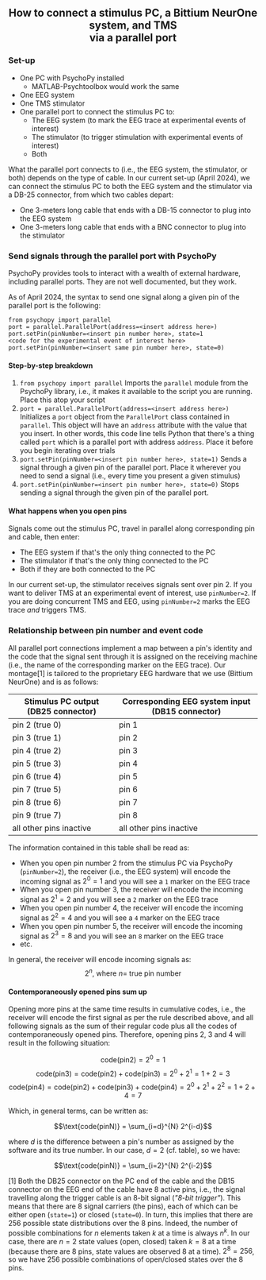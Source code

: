 <h2 style="text-align: center;">How to connect a stimulus PC, a Bittium NeurOne system, and TMS <br> via a parallel port</h2>

### Set-up

- One PC with PsychoPy installed
	- MATLAB-Psychtoolbox would work the same
- One EEG system
- One TMS stimulator
- One parallel port to connect the stimulus PC to:
	- The EEG system (to mark the EEG trace at experimental events of interest)
	- The stimulator (to trigger stimulation with experimental events of interest)
	- Both 

What the parallel port connects to (i.e., the EEG system, the stimulator, or both) depends on the type of cable. 
In our current set-up (April 2024), we can connect the stimulus PC to both the EEG system and the stimulator via a DB-25 connector, from which two cables depart: 

- One 3-meters long cable that ends with a DB-15 connector to plug into the EEG system
- One 3-meters long cable that ends with a BNC connector to plug into the stimulator

### Send signals through the parallel port with PsychoPy

PsychoPy provides tools to interact with a wealth of external hardware, including parallel ports. They are not well documented, but they work. 

As of April 2024, the syntax to send one signal along a given pin of the parallel port is the following:

	from psychopy import parallel
	port = parallel.ParallelPort(address=<insert address here>)
	port.setPin(pinNumber=<insert pin number here>, state=1
	<code for the experimental event of interest here>
	port.setPin(pinNumber=<insert same pin number here>, state=0)

#### Step-by-step breakdown

1. `from psychopy import parallel`
Imports the `parallel` module from the PsychoPy library, i.e., it makes it available to the script you are running. Place this atop your script
2. `port = parallel.ParallelPort(address=<insert address here>)`
Initializes a `port` object from the  `ParallelPort` class contained in `parallel`. This object will have an `address` attribute with the value that you insert.  In other words, this code line tells Python that there's a thing called `port` which is a parallel port with address `address`. Place it before you begin iterating over trials
3. `port.setPin(pinNumber=<insert pin number here>, state=1)`
Sends a signal through a given pin of the parallel port. Place it wherever you need to send a signal (i.e., every time you present a given stimulus)
4. `port.setPin(pinNumber=<insert pin number here>, state=0)`
Stops sending a signal through the given pin of the parallel port.

#### What happens when you open pins

Signals come out the stimulus PC, travel in parallel along corresponding pin and cable, then enter:

- The EEG system if that's the only thing connected to the PC
- The stimulator if that's the only thing connected to the PC
- Both if they are both connected to the PC

In our current set-up, the stimulator receives signals sent over pin 2. If you want to deliver TMS at an experimental event of interest, use `pinNumber=2`. If you are doing concurrent TMS and EEG, using `pinNumber=2` marks the EEG trace _and_ triggers TMS. 

### Relationship between pin number and event code

All parallel port connections implement a map between a pin's identity and the code that the signal sent through it is assigned on the receiving machine (i.e., the name of the corresponding marker on the EEG trace). Our montage[1] is tailored to the proprietary EEG hardware that we use (Bittium NeurOne) and  is as follows: 

| Stimulus PC output (DB25 connector) | Corresponding EEG system input (DB15 connector) |
|-------------------------------------|-------------------------------------------------|
| pin 2 (true 0)                      | pin 1                                           |
| pin 3 (true 1)                      | pin 2                                           |
| pin 4 (true 2)                      | pin 3                                           |
| pin 5 (true 3)                      | pin 4                                           |
| pin 6 (true 4)                      | pin 5                                           |
| pin 7 (true 5)                      | pin 6                                           |
| pin 8 (true 6)                      | pin 7                                           |
| pin 9 (true 7)                      | pin 8                                           |
| all other pins inactive             | all other pins inactive                         |

The information contained in this table shall be read as:

- When you open pin number 2 from the stimulus PC via PsychoPy (`pinNumber=2`), the receiver (i.e., the EEG system) will encode the incoming signal as $2^0 = 1$ and you will see a `1` marker on the EEG trace
- When you open pin number 3, the receiver will encode the incoming signal as $2^1 = 2$ and you will see a `2` marker on the EEG trace
- When you open pin number 4, the receiver will encode the incoming signal as $2^2 = 4$ and you will see a `4` marker on the EEG trace
- When you open pin number 5, the receiver will encode the incoming signal as $2^3 = 8$ and you will see an `8` marker on the EEG trace
- etc.

In general, the receiver will encode incoming signals as: 
$$2^n, \ \text{where} \ n = \ \text{true pin number} $$

#### Contemporaneously opened pins sum up

Opening more pins at the same time results in cumulative codes, i.e., the receiver will encode the first signal as per the rule described above, and all following signals as the sum of their regular code plus all the codes of contemporaneously opened pins. Therefore, opening pins 2, 3 and 4 will result in the following situation:

$$\text{code(pin2)} = 2^0 = 1$$
$$\text{code(pin3)} = \text{code(pin2)} + \text{code(pin3)} = 2^0 + 2^1 = 1 + 2 = 3 $$
$$\text{code(pin4)} = \text{code(pin2)} + \text{code(pin3)} + \text{code(pin4)} = 
2^0 + 2^1 + 2^2 = 1 + 2 + 4 = 7 $$

Which, in general terms, can be written as:

$$\text{code(pinN)} = \sum_{i=d}^{N} 2^{i-d}$$

where $d$ is the difference between a pin's number as assigned by the software and its true number. In our case, $d= 2$  (cf. table), so we have:

$$\text{code(pinN)} = \sum_{i=2}^{N} 2^{i-2}$$

[1] Both the DB25 connector on the PC end of the cable and the DB15 connector on the EEG end of the cable have 8 active pins, i.e., the signal travelling along the trigger cable is an 8-bit signal (_"8-bit trigger"_). This means that there are 8 signal carriers (the pins), each of which can be either open (`state=1`) or closed (`state=0`). In turn, this implies that there are $256$ possible state distributions over the 8 pins. Indeed, the number of possible combinations for $n$ elements taken $k$ at a time is always $n^k$. In our case, there are $n = 2$ state values (open, closed) taken $k = 8$ at a time (because there are 8 pins, state values are observed 8 at a time). $2^8 = 256$, so we have 256 possible combinations of open/closed states over the 8 pins.  